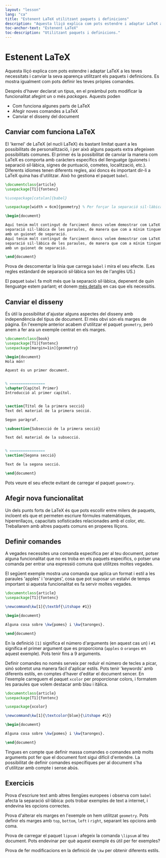 ```yaml
---
layout: "lesson"
lang: "ca"
title: "Estenent LaTeX utilitzant paquets i definicions"
description: "Aquesta lliçó explica com pots estendre i adaptar LaTeX a les teves necessitats i canviar la seva aparença utilitzant els paquets i definicions. Es mostra igualment com pots definir les teves pròpies comandes."
toc-anchor-text: "Estenent LaTeX"
toc-description: "Utilitzant paquets i definicions."
---
```


# Estenent LaTeX

<span
  class="summary">Aquesta lliçó explica com pots estendre i adaptar LaTeX a les teves necessitats i canviar la seva aparença utilitzant els paquets i definicions. Es mostra igualment com pots definir les teves pròpies comandes.</span>

Després d'haver declarat un tipus, en el preàmbul pots modificar la funcionalitat afegint un o més *packages*. Aquests poden

- Com funciona algunes parts de LaTeX
- Afegir noves comandes a LaTeX
- Canviar el disseny del document

## Canviar com funciona LaTeX

El 'kernel' de LaTeX (el nucli LaTeX) és bastant limitat quant a les possibilitats de personalització, i per això alguns paquets extra afegeixen possibilitats comunes. El primer és la possibilitat de canviar la manera com LaTeX es comporta amb caràcters específics del llenguatge (guionets i separació sil·làbica, signes de puntuació, cometes, localització, etc.). Diferents idiomes tenen diferents regles, així doncs és important dir-li a LaTeX quina has d'utilitzar. Això ho gestiona el paquet `babel`.

```latex
\documentclass{article}
\usepackage[T1]{fontenc}

%\usepackage[catalan]{babel}

\usepackage[width = 6cm]{geometry} % Per forçar la separació sil·làbica

\begin{document}

Aquí tenim molt contingut de farciment doncs volem demostrar com LaTeX gestiona
separació sil·làbica de les paraules, de manera que com a mínim tinguem alguna paraula
amb un guionet de separació.
Aquí tenim molt contingut de farciment doncs volem demostrar com LaTeX gestiona
separació sil·làbica de les paraules, de manera que com a mínim tinguem alguna paraula
amb un guionet de separació.

\end{document}
```

Prova de descomentar la línia que carrega `babel` i mira el seu efecte. (Les regles estàndard de separació sil·làbica son les de l'anglès US.)

El paquet `babel` fa molt més que la separació sil·làbica, depenent de quin llenguatge estem parlant; et donem [més detalls](more-06) en cas que els necessitis.

## Canviar el disseny

És útil la possibilitat d'ajustar alguns aspectes del disseny amb independència del tipus de document. El més obvi són els marges de pàgina. En l'exemple anterior acabem d'utilitzar el paquet `geometry`, però anem a fer ara un exemple centrat en els marges.

```latex
\documentclass{book}
\usepackage[T1]{fontenc}
\usepackage[margin=1in]{geometry}

\begin{document}
Hola món!

Aquest és un primer document.


% ================
\chapter{Capítol Primer}
Introducció al primer capítol.


\section{Títol de la primera secció}
Text del material de la primera secció.

Segon paràgraf.

\subsection{Subsecció de la primera secció}

Text del material de la subsecció.


% ================
\section{Segona secció}

Text de la segona secció.

\end{document}
```

Pots veure el seu efecte evitant de carregar el paquet `geometry`.

## Afegir nova funcionalitat

Un dels punts forts de LaTeX és que pots escollir entre milers de paquets, incloent els que et permeten escriure fórmules matemàtiques, hiperenllaços, capacitats sofisticades relacionades amb el color, etc. Treballarem amb altres paquets comuns en properes lliçons.

## Definir comandes

A vegades necessites una comanda específica per al teu document, potser alguna funcionalitat que no es troba en els paquets específics, o potser una comanda per entrar una expressió comuna que utilitzes moltes vegades.

El següent exemple mostra una comanda que aplica un format i estil a les paraules 'apples' i 'oranges', cosa que pot suposar un estalvi de temps important si aquesta funcionalitat es fa servir moltes vegades.

```latex
\documentclass{article}
\usepackage[T1]{fontenc}

\newcommand\kw[1]{\textbf{\itshape #1}}

\begin{document}

Alguna cosa sobre \kw{pomes} i \kw{taronges}.

\end{document}
```

En la definició `[1]` significa el número d'arguments (en aquest cas un) i `#1` significa el primer argument que es proporciona (`apples` o `oranges` en aquest exemple). Pots tenir fins a 9 arguments.

Definir comandes no només serveix per reduir el número de tecles a picar, sinó sobretot una manera fàcil d'aplicar estils. Pots tenir 'keywords' amb diferents estils, en comptes d'haver d'editar el document sencer. En l'exemple carreguem el paquet `xcolor` per proporcionar colors, i formatem les paraules que volem destacar amb blau i itàlica.

```latex
\documentclass{article}
\usepackage[T1]{fontenc}

\usepackage{xcolor}

\newcommand\kw[1]{\textcolor{blue}{\itshape #1}}

\begin{document}

Alguna cosa sobre \kw{pomes} i \kw{taronges}.

\end{document}
```

Tingues en compte que definir massa comandes o comandes amb molts arguments pot fer que el document font sigui difícil d'entendre. La possibilitat de definir comandes específiques per al document s'ha d'utilitzar amb compte i sense abús.

## Exercicis

Prova d'escriure text amb altres llengües europees i observa com `babel` afecta la separació sil·làbica: pots trobar exemples de text a internet, i endevina les opcions correctes.

Prova d'alterar els marges en l'exemple on hem utilitzat `geometry`. Pots definir els marges amb `top`, `bottom`, `left` i `right`, separant les opcions amb coma.

Prova de carregar el paquet `lipsum` i afegeix la comanda `\lipsum` al teu document. Pots endevinar per què aquest exemple és útil per fer exemples?

Prova de fer modificacions en la definició de `\kw` per obtenir diferents estils.
